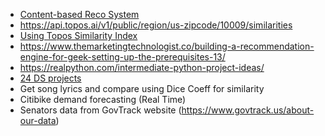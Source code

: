 - [Content-based Reco System](https://github.com/thomhopmans/themarketingtechnologist/tree/master/5_content_based_recommender)
- https://api.topos.ai/v1/public/region/us-zipcode/10009/similarities 
- [Using Topos Similarity Index](https://medium.com/topos-ai/introducing-the-topos-similarity-index-and-x-everywhere-82fcec1fb367)
- https://www.themarketingtechnologist.co/building-a-recommendation-engine-for-geek-setting-up-the-prerequisites-13/
- https://realpython.com/intermediate-python-project-ideas/
- [24 DS projects](https://www.analyticsvidhya.com/blog/2018/05/24-ultimate-data-science-projects-to-boost-your-knowledge-and-skills/)
- Get song lyrics and compare using Dice Coeff for similarity
- Citibike demand forecasting (Real Time)
- Senators data from GovTrack website (https://www.govtrack.us/about-our-data)
